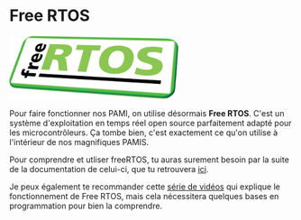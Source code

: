 # Free RTOS

<p>
    <img src="../../images/tutopami/freertos.png"  alt="image" width="300" height="auto">
</p>

Pour faire fonctionner nos PAMI, on utilise désormais **Free RTOS**. C'est un système d'exploitation en temps réel open source parfaitement adapté pour les microcontrôleurs. Ça tombe bien, c'est exactement ce qu'on utilise à l'intérieur de nos magnifiques PAMIS.

Pour comprendre et utliser freeRTOS, tu auras surement besoin par la suite de la documentation de celui-ci, que tu retrouvera [ici](https://www.freertos.org/).

Je peux également te recommander cette [série de vidéos](https://www.youtube.com/playlist?list=PLXyB2ILBXW5FLc7j2hLcX6sAGbmH0JxX8) qui explique le fonctionnement de Free RTOS, mais cela nécessitera quelques bases en programmation pour bien la comprendre.